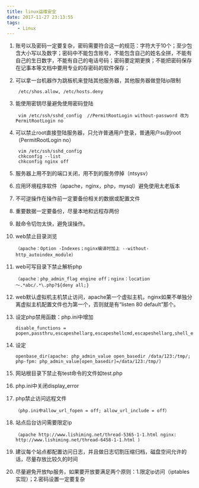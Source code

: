 ```yaml
---
title: linux运维安全
date: 2017-11-27 23:13:55
tags:
	- Linux
---
```

	
1. 账号以及密码一定要复杂，密码需要符合这一的规范：字符大于10个；至少包含大小写以及数字；密码中不能包含账号，不能包含自己的姓名全拼，不能有自己的生日数字，不能有自己的电话号码；密码要定期更换；不能把密码保存在记事本等文档中要用专业的存密码的软件保存；

2. 可以拿一台机器作为跳板机来登陆其他服务器，其他服务器做登陆ip限制
	
		/etc/shos.allow, /etc/hosts.deny

3. 能使用密钥尽量避免使用密码登陆     
	
		vim /etc/ssh/sshd_config  //PermitRootLogin without-password 改为 PermitRootLogin no

4. 可以禁止root直接登陆服务器，只允许普通用户登录，普通用户su到root（PermitRootLogin no）    
	
		vim /etc/ssh/sshd_config               
		chkconfig --list                               
		chkconfig nginx off

<!-- more -->

5. 服务器上用不到的端口关闭，用不到的服务停掉（ntsysv）

6. 应用环境程序软件（apache，nginx，php，mysql）避免使用太老版本

7. 不可逆操作在操作前一定要备份相关的数据或配置文件

8. 重要数据一定要备份，尽量本地和远程存两份

9. 敲命令切勿太快，避免误操作。 

10. web禁止目录浏览
	
		（apache：Option -Indexes；nginx编译时加上 --without-http_autoindex_module）

11. web可写目录下禁止解析php
	
		（apache：php_admin_flag engine off；nginx：location ～.*abc/.*\.php?${deny all;}

12. web默认虚拟机主机禁止访问，apache第一个虚拟主机，nginx如果不单独分离虚拟主机配置文件也为第一个，否则就是有“listen 80 default”那个。

13. 设定php禁用函数：php.ini中增加
	
		disable_functions = popen,passthru,escapeshellarg,escapeshellcmd,escapeshellarg,shell_exec,proc_get_status,ini_alter,ini_restore,dl,pfsockopen,openlog,syslog,readlink,symlink,leak,popepassthru,stream_socket_server,popen,proc_open,proc_close,phpinfo

14. 设定
	
		openbase_dir(apache: php_admin_value open_basedir /data/123:/tmp/; php-fpm: php_admin_value[open_basedir]=/data/123:/tmp/)

15. 网站根目录下禁止有test命令的文件如test.php

16. php.ini中关闭display_error

17. php禁止访问远程文件
	
		（php.ini中allow_url_fopen = off; allow_url_include = off）

18. 站点后台访问需要限定ip
	
		（apache http://www.lishiming.net/thread-5365-1-1.html nginx: http://www.lishiming.net/thread-6458-1-1.html )

19. 建议每个站点都配置访问日志，并且做日志切割压缩归档，磁盘空间允许的话，尽量存放比较久的时间

20. 尽量避免开放ftp服务，如果要开放要满足两个原则：1.限定ip访问（iptables实现）；2.密码设置一定要复杂




















